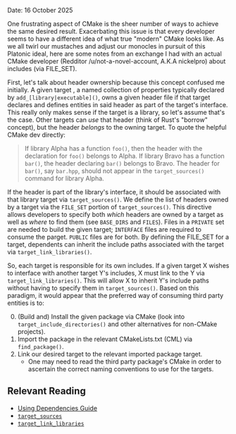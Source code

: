 Date: 16 October 2025

One frustrating aspect of CMake is the sheer number of ways to achieve the same desired result. Exacerbating this issue is that every developer seems to have a different idea of what true "modern" CMake looks like. As we all twirl our mustaches and adjust our monocles in pursuit of this Platonic ideal, here are some notes from an exchange I had with an actual CMake developer (Redditor /u/not-a-novel-account, A.K.A nickelpro) about includes (via FILE_SET).

First, let's talk about header ownership because this concept confused me initially. A given target , a named collection of properties typically declared by `add_[library|executable]()`, owns a given header file if that target declares and defines entities in said header as part of the target's interface. This really only makes sense if the target is a library, so let's assume that's the case. Other targets can *use* that header (think of Rust's "borrow" concept), but the header *belongs* to the owning target. To quote the helpful CMake dev directly:

> If library Alpha has a function `foo()`, then the header with the declaration for `foo()` belongs to Alpha. If library Bravo has a function `bar()`, the header declaring `bar()` belongs to Bravo. The header for `bar()`, say `bar.hpp`, should not appear in the `target_sources()` command for library Alpha.

If the header is part of the library's interface, it should be associated with that library target via `target_sources()`.  We define the list of headers owned by a target via the `FILE_SET` portion of `target_sources()`. This directive allows developers to specify both *which* headers are owned by a target as well as *where* to find them (see `BASE_DIRS` and `FILES`). Files in a `PRIVATE` set are needed to build the given target; `INTERFACE` files are required to consume the parget. `PUBLIC` files are for both. By defining the FILE_SET for a target, dependents can inherit the include paths associated with the target via `target_link_libraries()`.

So, each target is responsible for its own includes. If a given target X wishes to interface with another target Y's includes, X must link to the Y via `target_link_libraries()`. This will allow X to inherit Y's include paths without having to specify them in `target_sources()`. Based on this paradigm, it would appear that the preferred way of consuming third party entities is to:

0. (Build and) Install the given package via CMake (look into `target_include_directories()` and other alternatives for non-CMake projects). 
1. Import the package in the relevant CMakeLists.txt (CML) via `find_package()`.
2. Link our desired target to the relevant imported package target.
	- One may need to read the third party package's CMake in order to ascertain the correct naming conventions to use for the targets.

## Relevant Reading

- [Using Dependencies Guide](https://cmake.org/cmake/help/latest/guide/using-dependencies/index.html#guide:Using%20Dependencies%20Guide)
- [`target_sources`](https://cmake.org/cmake/help/latest/command/target_sources.html)
- [`target_link_libraries`](https://cmake.org/cmake/help/latest/command/target_link_libraries.html)